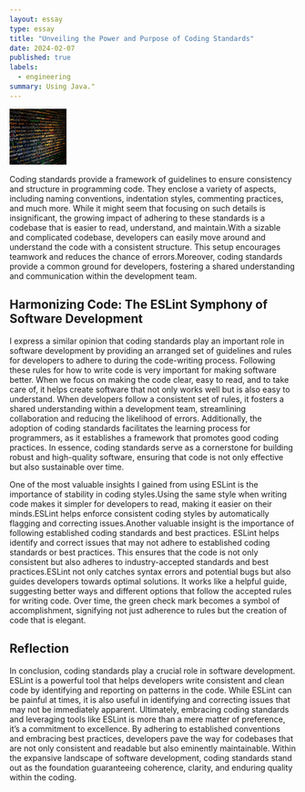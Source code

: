 ```yaml
---
layout: essay
type: essay
title: "Unveiling the Power and Purpose of Coding Standards"
date: 2024-02-07
published: true
labels:
  - engineering
summary: Using Java."
---
```


<img width="100px" class="rounded float-start pe-4" src="../img/890164AF-A8D1-4CBA-8840-2E9CDE3533A3_1_201_a.jpg">

Coding standards provide a framework of guidelines to ensure consistency and structure in programming code. They enclose a variety of aspects, including naming conventions, indentation styles, commenting practices, and much more. While it might seem that focusing on such details is insignificant, the growing impact of adhering to these standards is a codebase that is easier to read, understand, and maintain.With a sizable and complicated codebase, developers can easily move around and understand the code with a consistent structure. This setup encourages teamwork and reduces the chance of errors.Moreover, coding standards provide a common ground for developers, fostering a shared understanding and communication within the development team.

## Harmonizing Code: The ESLint Symphony of Software Development

I express a similar opinion that coding standards play an important role in software development by providing an arranged set of guidelines and rules for developers to adhere to during the code-writing process. Following these rules for how to write code is very important for making software better. When we focus on making the code clear, easy to read, and to take care of, it helps create software that not only works well but is also easy to understand. When developers follow a consistent set of rules, it fosters a shared understanding within a development team, streamlining collaboration and reducing the likelihood of errors. Additionally, the adoption of coding standards facilitates the learning process for programmers, as it establishes a framework that promotes good coding practices. In essence, coding standards serve as a cornerstone for building robust and high-quality software, ensuring that code is not only effective but also sustainable over time.

One of the most valuable insights I gained from using ESLint is the importance of stability in coding styles.Using the same style when writing code makes it simpler for developers to read, making it easier on their minds.ESLint helps enforce consistent coding styles by automatically flagging and correcting issues.Another valuable insight is the importance of following established coding standards and best practices. ESLint helps identify and correct issues that may not adhere to established coding standards or best practices. This ensures that the code is not only consistent but also adheres to industry-accepted standards and best practices.ESLint not only catches syntax errors and potential bugs but also guides developers towards optimal solutions. It works like a helpful guide, suggesting better ways and different options that follow the accepted rules for writing code. Over time, the green check mark becomes a symbol of accomplishment, signifying not just adherence to rules but the creation of code that is elegant.

## Reflection

In conclusion, coding standards play a crucial role in software development. ESLint is a powerful tool that helps developers write consistent and clean code by identifying and reporting on patterns in the code. While ESLint can be painful at times, it is also useful in identifying and correcting issues that may not be immediately apparent. Ultimately, embracing coding standards and leveraging tools like ESLint is more than a mere matter of preference, it’s a commitment to excellence. By adhering to established conventions and embracing best practices, developers pave the way for codebases that are not only consistent and readable but also eminently maintainable. Within the expansive landscape of software development, coding standards stand out as the foundation guaranteeing coherence, clarity, and enduring quality within the coding.




